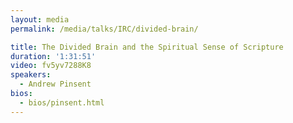 ```yaml
---
layout: media
permalink: /media/talks/IRC/divided-brain/

title: The Divided Brain and the Spiritual Sense of Scripture
duration: '1:31:51'
video: fv5yv7288K8
speakers:
  - Andrew Pinsent
bios:
  - bios/pinsent.html
---
```


